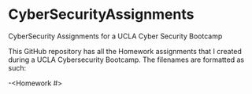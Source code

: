 # CyberSecurityAssignments
CyberSecurity Assignments for a UCLA Cyber Security Bootcamp

This GitHub repository has all the Homework assignments that I created
during a UCLA Cybersecurity Bootcamp. The filenames are formatted as such:

<TopicCovered>-<Homework #>
